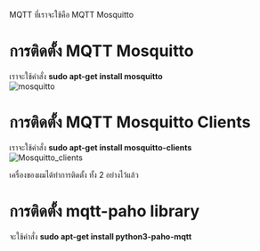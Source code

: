 MQTT ที่เราจะใช้คือ MQTT Mosquitto
# การติดตั้ง MQTT Mosquitto  
เราจะใช้คำสั่ง **sudo apt-get install mosquitto**  
![mosquitto](https://user-images.githubusercontent.com/46487715/110522590-a242a280-8143-11eb-8052-c636dcfb45c5.png)  
# การติดตั้ง MQTT Mosquitto Clients  
เราจะใช้คำสั่ง **sudo apt-get install mosquitto-clients**  
![Mosquitto_clients](https://user-images.githubusercontent.com/46487715/110522628-ac64a100-8143-11eb-95d8-a0a29a465206.png)  

เครื่องของผมได้ทำการติดตั้ง ทั้ง 2 อย่างไว้แล้ว  
# การติดตั้ง mqtt-paho library
จะใช้คำสั่ง **sudo apt-get install python3-paho-mqtt**
